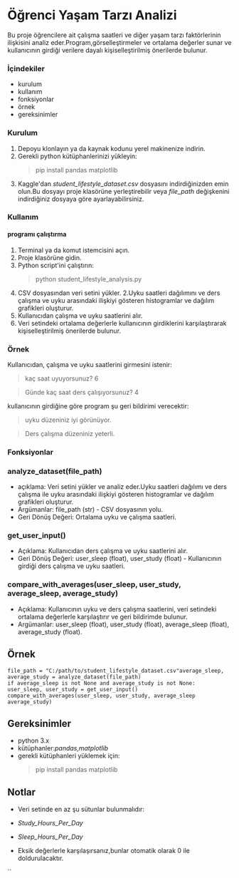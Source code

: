 # Öğrenci Yaşam Tarzı Analizi

Bu proje öğrencilere ait çalışma saatleri ve diğer yaşam tarzı faktörlerinin ilişkisini analiz eder.Program,görselleştirmeler ve ortalama değerler sunar ve kullanıcının girdiği verilere dayalı kişiselleştirilmiş önerilerde bulunur.

### İçindekiler

- kurulum
- kullanım
- fonksiyonlar
- örnek
- gereksinimler

### Kurulum

1. Depoyu klonlayın ya da kaynak kodunu yerel makinenize indirin.
2. Gerekli python kütüphanlerinizi yükleyin:
   > pip install pandas matplotlib
3. Kaggle'dan
   _student_lifestyle_dataset.csv_ dosyasını indirdiğinizden emin olun.Bu dosyayı proje klasörüne yerleştirebilir veya _file_path_ değişkenini indirdiğiniz dosyaya göre ayarlayabilirsiniz.

### Kullanım

#### programı çalıştırma

1. Terminal ya da komut istemcisini açın.
2. Proje klasörüne gidin.
3. Python script'ini çalıştırın:
   > python student_lifestyle_analysis.py
4. CSV dosyasından veri setini yükler.
   2.Uyku saatleri dağılımını ve ders çalışma ve uyku arasındaki ilişkiyi gösteren histogramlar ve dağılım grafikleri oluşturur.
5. Kullanıcıdan çalışma ve uyku saatlerini alır.
6. Veri setindeki ortalama değerlerle kullanıcının girdiklerini karşılaştırarak kişiselleştirilmiş önerilerde bulunur.

### Örnek

Kullanıcıdan, çalışma ve uyku saatlerini girmesini istenir:

> kaç saat uyuyorsunuz? 6

> Günde kaç saat ders çalışıyorsunuz? 4

kullanıcının girdiğine göre program şu geri bildirimi verecektir:

> uyku düzeniniz iyi görünüyor.

> Ders çalışma düzeniniz yeterli.

### Fonksiyonlar

### analyze_dataset(file_path)

- açıklama:
  Veri setini yükler ve analiz eder.Uyku saatleri dağılımı ve ders çalışma ile uyku arasındaki ilişkiyi gösteren histogramlar ve dağılım grafikleri oluşturur.
- Argümanlar:
  file_path (str) - CSV dosyasının yolu.
- Geri Dönüş Değeri: Ortalama uyku ve çalışma saatleri.

### get_user_input()

- Açıklama: Kullanıcıdan ders çalışma ve uyku saatlerini alır.
- Geri Dönüş Değeri: user_sleep (float), user_study (float) - Kullanıcının girdiği ders çalışma ve uyku saatleri.

### compare_with_averages(user_sleep, user_study, average_sleep, average_study)

- Açıklama: Kullanıcının uyku ve ders çalışma saatlerini, veri setindeki ortalama değerlerle karşılaştırır ve geri bildirimde bulunur.
- Argümanlar: user_sleep (float), user_study (float), average_sleep (float), average_study (float).

## Örnek

    file_path = "C:/path/to/student_lifestyle_dataset.csv"average_sleep, average_study = analyze_dataset(file_path)
    if average_sleep is not None and average_study is not None:
    user_sleep, user_study = get_user_input()
    compare_with_averages(user_sleep, user_study, average_sleep  average_study)

## Gereksinimler

- python 3.x
- kütüphanler:_pandas,matplotlib_
- gerekli kütüphanleri yüklemek için:
  > pip install pandas matplotlib

## Notlar

- Veri setinde en az şu sütunlar bulunmalıdır:
- _Study_Hours_Per_Day_
- _Sleep_Hours_Per_Day_

- Eksik değerlerle karşılaşırsanız,bunlar otomatik olarak 0 ile doldurulacaktır.

``

